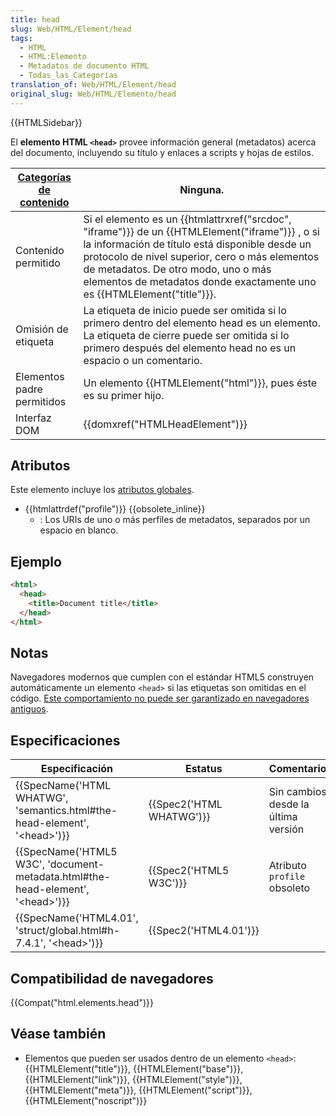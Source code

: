 ```yaml
---
title: head
slug: Web/HTML/Element/head
tags:
  - HTML
  - HTML:Elemento
  - Metadatos de documento HTML
  - Todas_las_Categorías
translation_of: Web/HTML/Element/head
original_slug: Web/HTML/Elemento/head
---
```

{{HTMLSidebar}}

El **elemento HTML `<head>`** provee información general (metadatos) acerca del documento, incluyendo su título y enlaces a scripts y hojas de estilos.

| [Categorías de contenido](/es/docs/Web/Guide/HTML/categorias_de_contenido) | Ninguna.                                                                                                                                                                                                                                                                                                                                        |
| -------------------------------------------------------------------------- | ----------------------------------------------------------------------------------------------------------------------------------------------------------------------------------------------------------------------------------------------------------------------------------------------------------------------------------------------- |
| Contenido permitido                                                        | Si el elemento es un {{htmlattrxref("srcdoc", "iframe")}} de un {{HTMLElement("iframe")}} , o si la información de título está disponible desde un protocolo de nivel superior, cero o más elementos de metadatos. De otro modo, uno o más elementos de metadatos donde exactamente uno es {{HTMLElement("title")}}. |
| Omisión de etiqueta                                                        | La etiqueta de inicio puede ser omitida si lo primero dentro del elemento head es un elemento. La etiqueta de cierre puede ser omitida si lo primero después del elemento head no es un espacio o un comentario.                                                                                                                                |
| Elementos padre permitidos                                                 | Un elemento {{HTMLElement("html")}}, pues éste es su primer hijo.                                                                                                                                                                                                                                                                      |
| Interfaz DOM                                                               | {{domxref("HTMLHeadElement")}}                                                                                                                                                                                                                                                                                                        |

## Atributos

Este elemento incluye los [atributos globales](/es/docs/Web/HTML/Global_attributes).

- {{htmlattrdef("profile")}} {{obsolete_inline}}
  - : Los URIs de uno o más perfiles de metadatos, separados por un espacio en blanco.

## Ejemplo

```html
<html>
  <head>
    <title>Document title</title>
  </head>
</html>
```

## Notas

Navegadores modernos que cumplen con el estándar HTML5 construyen automáticamente un elemento `<head>` si las etiquetas son omitidas en el código. [Este comportamiento no puede ser garantizado en navegadores antiguos](http://www.stevesouders.com/blog/2010/05/12/autohead-my-first-browserscope-user-test/).

## Especificaciones

| Especificación                                                                                                   | Estatus                          | Comentarios                         |
| ---------------------------------------------------------------------------------------------------------------- | -------------------------------- | ----------------------------------- |
| {{SpecName('HTML WHATWG', 'semantics.html#the-head-element', '&lt;head&gt;')}}         | {{Spec2('HTML WHATWG')}} | Sin cambios desde la última versión |
| {{SpecName('HTML5 W3C', 'document-metadata.html#the-head-element', '&lt;head&gt;')}} | {{Spec2('HTML5 W3C')}}     | Atributo `profile` obsoleto         |
| {{SpecName('HTML4.01', 'struct/global.html#h-7.4.1', '&lt;head&gt;')}}                     | {{Spec2('HTML4.01')}}     |                                     |

## Compatibilidad de navegadores

{{Compat("html.elements.head")}}

## Véase también

- Elementos que pueden ser usados dentro de un elemento `<head>`: {{HTMLElement("title")}}, {{HTMLElement("base")}}, {{HTMLElement("link")}}, {{HTMLElement("style")}}, {{HTMLElement("meta")}}, {{HTMLElement("script")}}, {{HTMLElement("noscript")}}
